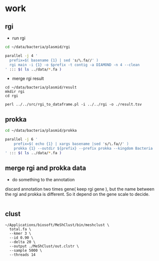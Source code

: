 # work


## rgi

+ run rgi

```bash
cd ~/data/bacteria/plasmid/rgi

parallel -j 4 '
  prefix=$( basename {1} | sed 's/\.fa//' )
  rgi main -i {1} -o $prefix -t contig -a DIAMOND -n 4 --clean
' ::: $( ls ../data/*.fa )
```

+ merge rgi result

```
cd ~/data/bacteria/plasmid/result
mkdir rgi
cd rgi

perl ../../src/rgi_to_dataframe.pl -i ../../rgi -o ./result.tsv
```

## prokka

```bash
cd ~/data/bacteria/plasmid/prokka

parallel -j 6 '
    prefix=$( echo {1} | xargs basename |sed 's/\.fa//' )
    prokka {1} --outdir ${prefix} --prefix prokka --kingdom Bacteria
' ::: $( ls ../data/*.fa )
```

## merge rgi and prokka data

+ do something to the annotation

discard annotation two times gene( keep rgi gene ), but the name between the rgi and prokka is different. So it depend on the gene scale to decide.

```bash

```

## clust

```
~/Applications/biosoft/MeShClust/bin/meshclust \
  total.fa \
  --kmer 3 \
  --id 0.90 \
  --delta 20 \
  --output ./MeShClust/out.clstr \
  --sample 5000 \
  --threads 14
```
